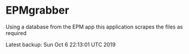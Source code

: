 # EPMgrabber
Using a database from the EPM app this application scrapes the files as required


Latest backup: Sun Oct 6 22:13:01 UTC 2019
